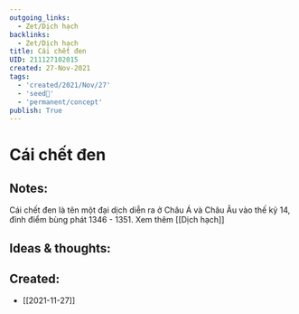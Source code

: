 ```yaml
---
outgoing_links:
  - Zet/Dịch hạch
backlinks:
  - Zet/Dịch hạch
title: Cái chết đen
UID: 211127102015
created: 27-Nov-2021
tags:
  - 'created/2021/Nov/27'
  - 'seed🥜'
  - 'permanent/concept'
publish: True
---
```

# Cái chết đen

## Notes:
Cái chết đen là tên một đại dịch diễn ra ở Châu Á và Châu Âu vào thế kỷ 14, đỉnh điểm bùng phát 1346 - 1351. Xem thêm [[Dịch hạch]]

## Ideas & thoughts:


## Created:
- [[2021-11-27]]
